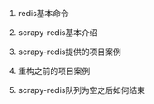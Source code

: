 1. redis基本命令

2. scrapy-redis基本介绍

3. scrapy-redis提供的项目案例

4. 重构之前的项目案例

5. scrapy-redis队列为空之后如何结束

